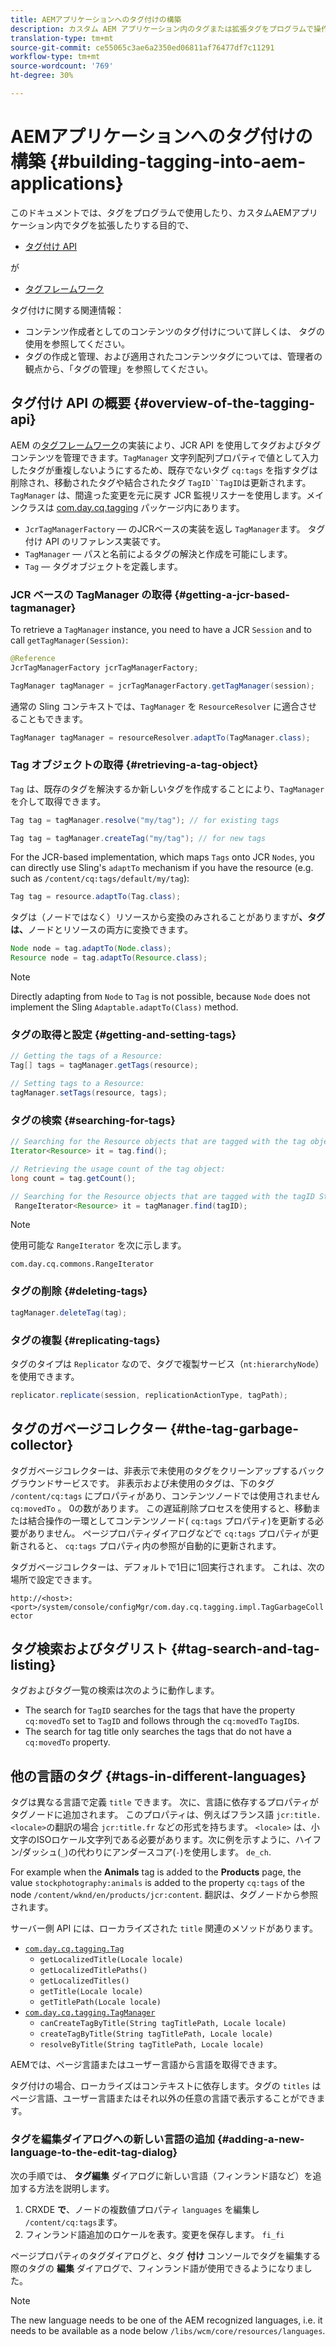 ```yaml
---
title: AEMアプリケーションへのタグ付けの構築
description: カスタム AEM アプリケーション内のタグまたは拡張タグをプログラムで操作します
translation-type: tm+mt
source-git-commit: ce55065c3ae6a2350ed06811af76477df7c11291
workflow-type: tm+mt
source-wordcount: '769'
ht-degree: 30%

---
```



# AEMアプリケーションへのタグ付けの構築 {#building-tagging-into-aem-applications}

このドキュメントでは、タグをプログラムで使用したり、カスタムAEMアプリケーション内でタグを拡張したりする目的で、

* [タグ付け API](https://helpx.adobe.com/experience-manager/6-5/sites/developing/using/reference-materials/javadoc/com/day/cq/tagging/package-summary.html)

が

* [タグフレームワーク](tagging-framework.md)

タグ付けに関する関連情報：

* コンテンツ作成者としてのコンテンツのタグ付けについて詳しくは、 [](/help/sites-cloud/authoring/features/tags.md) タグの使用を参照してください。
* タグの作成と管理、および適用されたコンテンツタグについては、管理者の観点から、「タグの管理」を参照してください。

## タグ付け API の概要 {#overview-of-the-tagging-api}

AEM の[タグフレームワーク](tagging-framework.md)の実装により、JCR API を使用してタグおよびタグコンテンツを管理できます。`TagManager` 文字列配列プロパティで値として入力したタグが重複しないようにするため、既存でないタグ `cq:tags` を指すタグは削除され、移動されたタグや結合されたタグ `TagID``TagID`は更新されます。 `TagManager` は、間違った変更を元に戻す JCR 監視リスナーを使用します。メインクラスは [com.day.cq.tagging](https://helpx.adobe.com/experience-manager/6-5/sites/developing/using/reference-materials/javadoc/index.html?com/day/cq/tagging/package-summary.html) パッケージ内にあります。

* `JcrTagManagerFactory`  — のJCRベースの実装を返し `TagManager`ます。 タグ付け API のリファレンス実装です。
* `TagManager`  — パスと名前によるタグの解決と作成を可能にします。
* `Tag`  — タグオブジェクトを定義します。

### JCR ベースの TagManager の取得 {#getting-a-jcr-based-tagmanager}

To retrieve a `TagManager` instance, you need to have a JCR `Session` and to call `getTagManager(Session)`:

```java
@Reference
JcrTagManagerFactory jcrTagManagerFactory;

TagManager tagManager = jcrTagManagerFactory.getTagManager(session);
```

通常の Sling コンテキストでは、`TagManager` を `ResourceResolver` に適合させることもできます。

```java
TagManager tagManager = resourceResolver.adaptTo(TagManager.class);
```

### Tag オブジェクトの取得 {#retrieving-a-tag-object}

`Tag` は、既存のタグを解決するか新しいタグを作成することにより、`TagManager` を介して取得できます。

```java
Tag tag = tagManager.resolve("my/tag"); // for existing tags

Tag tag = tagManager.createTag("my/tag"); // for new tags
```

For the JCR-based implementation, which maps `Tags` onto JCR `Nodes`, you can directly use Sling&#39;s `adaptTo` mechanism if you have the resource (e.g. such as `/content/cq:tags/default/my/tag`):

```java
Tag tag = resource.adaptTo(Tag.class);
```

タグは（ノードではなく）リソースから変換のみされることがありますが&#x200B;**、タグは、**&#x200B;ノードとリソースの両方に変換できます。

```java
Node node = tag.adaptTo(Node.class);
Resource node = tag.adaptTo(Resource.class);
```

>[!NOTE]
>
>Directly adapting from `Node` to `Tag` is not possible, because `Node` does not implement the Sling `Adaptable.adaptTo(Class)` method.

### タグの取得と設定 {#getting-and-setting-tags}

```java
// Getting the tags of a Resource:
Tag[] tags = tagManager.getTags(resource);

// Setting tags to a Resource:
tagManager.setTags(resource, tags);
```

### タグの検索 {#searching-for-tags}

```java
// Searching for the Resource objects that are tagged with the tag object:
Iterator<Resource> it = tag.find();

// Retrieving the usage count of the tag object:
long count = tag.getCount();

// Searching for the Resource objects that are tagged with the tagID String:
 RangeIterator<Resource> it = tagManager.find(tagID);
```

>[!NOTE]
>
>使用可能な `RangeIterator` を次に示します。
>
>`com.day.cq.commons.RangeIterator`

### タグの削除 {#deleting-tags}

```java
tagManager.deleteTag(tag);
```

### タグの複製 {#replicating-tags}

タグのタイプは `Replicator` なので、タグで複製サービス（`nt:hierarchyNode`）を使用できます。

```java
replicator.replicate(session, replicationActionType, tagPath);
```

## タグのガベージコレクター {#the-tag-garbage-collector}

タグガベージコレクターは、非表示で未使用のタグをクリーンアップするバックグラウンドサービスです。 非表示および未使用のタグは、下のタグ `/content/cq:tags` にプロパティがあり、コンテンツノードでは使用されません `cq:movedTo` 。 0の数があります。 この遅延削除プロセスを使用すると、移動または結合操作の一環としてコンテンツノード( `cq:tags` プロパティ)を更新する必要がありません。 ページプロパティダイアログなどで `cq:tags` プロパティが更新されると、 `cq:tags` プロパティ内の参照が自動的に更新されます。

タグガベージコレクターは、デフォルトで1日に1回実行されます。 これは、次の場所で設定できます。

`http://<host>:<port>/system/console/configMgr/com.day.cq.tagging.impl.TagGarbageCollector`

## タグ検索およびタグリスト {#tag-search-and-tag-listing}

タグおよびタグ一覧の検索は次のように動作します。

* The search for `TagID` searches for the tags that have the property `cq:movedTo` set to `TagID` and follows through the `cq:movedTo` `TagID`s.
* The search for tag title only searches the tags that do not have a `cq:movedTo` property.

## 他の言語のタグ {#tags-in-different-languages}

タグは異なる言語で定義 `title` できます。 次に、言語に依存するプロパティがタグノードに追加されます。 このプロパティは、例えばフランス語 `jcr:title.<locale>`の翻訳の場合 `jcr:title.fr` などの形式を持ちます。 `<locale>` は、小文字のISOロケール文字列である必要があります。次に例を示すように、ハイフン/ダッシュ(`_`)の代わりにアンダースコア(`-`)を使用します。 `de_ch`.

For example when the **Animals** tag is added to the **Products** page, the value `stockphotography:animals` is added to the property `cq:tags` of the node `/content/wknd/en/products/jcr:content`. 翻訳は、タグノードから参照されます。

サーバー側 API には、ローカライズされた `title` 関連のメソッドがあります。

* [`com.day.cq.tagging.Tag`](https://helpx.adobe.com/experience-manager/6-5/sites/developing/using/reference-materials/javadoc/index.html?com/day/cq/tagging/Tag.html)
   * `getLocalizedTitle(Locale locale)`
   * `getLocalizedTitlePaths()`
   * `getLocalizedTitles()`
   * `getTitle(Locale locale)`
   * `getTitlePath(Locale locale)`
* [`com.day.cq.tagging.TagManager`](https://helpx.adobe.com/experience-manager/6-5/sites/developing/using/reference-materials/javadoc/index.html?com/day/cq/tagging/TagManager.html)
   * `canCreateTagByTitle(String tagTitlePath, Locale locale)`
   * `createTagByTitle(String tagTitlePath, Locale locale)`
   * `resolveByTitle(String tagTitlePath, Locale locale)`

AEMでは、ページ言語またはユーザー言語から言語を取得できます。

タグ付けの場合、ローカライズはコンテキストに依存します。タグの `titles` はページ言語、ユーザー言語またはそれ以外の任意の言語で表示することができます。

### タグを編集ダイアログへの新しい言語の追加 {#adding-a-new-language-to-the-edit-tag-dialog}

次の手順では、 **タグ編集** ダイアログに新しい言語（フィンランド語など）を追加する方法を説明します。

1. CRXDE **で**、ノードの複数値プロパティ `languages` を編集し `/content/cq:tags`ます。
1. フィンランド語追加のロケールを表す。変更を保存します。 `fi_fi`

ページプロパティのタグダイアログと、タグ **付け** コンソールでタグを編集する際のタグの **編集** ダイアログで、フィンランド語が使用できるようになりました。

>[!NOTE]
>
>The new language needs to be one of the AEM recognized languages, i.e. it needs to be available as a node below `/libs/wcm/core/resources/languages`.
